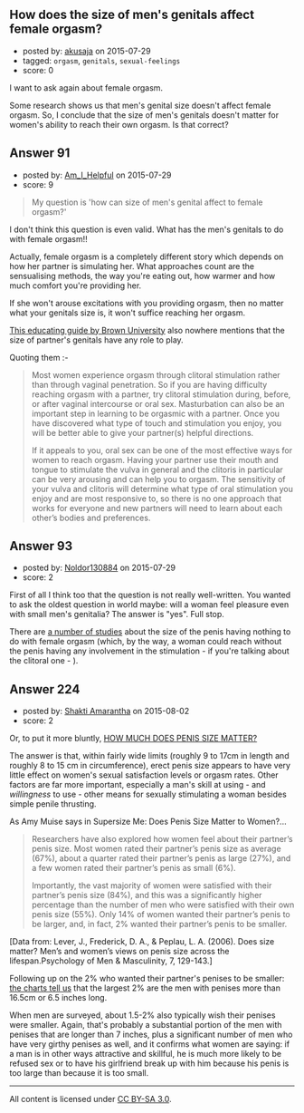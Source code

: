 ## How does the size of men's genitals affect female orgasm?

- posted by: [akusaja](https://stackexchange.com/users/2997298/akusaja) on 2015-07-29
- tagged: `orgasm`, `genitals`, `sexual-feelings`
- score: 0

I want to ask again about female orgasm.

Some research shows us that men's genital size doesn't affect female orgasm. So, I conclude that the size of men's genitals doesn't matter for women's ability to reach their own orgasm.  Is that correct?


## Answer 91

- posted by: [Am_I_Helpful](https://stackexchange.com/users/4256604/am-i-helpful) on 2015-07-29
- score: 9

> My question is 'how can size of men's genital affect to female
> orgasm?'

I don't think this question is even valid. What has the men's genitals to do with female orgasm!!

Actually, female orgasm is a completely different story which depends on how her partner is simulating her. What approaches count are the sensualising methods, the way you're eating out, how warmer and how much comfort you're providing her. 

If she won't arouse excitations with you providing orgasm, then no matter what your genitals size is, it won't suffice reaching her orgasm.

[This educating guide by Brown University](http://brown.edu/Student_Services/Health_Services/Health_Education/womens_health/female_orgasm.php) also nowhere mentions that the size of partner's genitals have any role to play. 

Quoting them :-

> Most women experience orgasm through clitoral stimulation rather than
> through vaginal penetration. So if you are having difficulty reaching
> orgasm with a partner, try clitoral stimulation during, before, or
> after vaginal intercourse or oral sex. Masturbation can also be an
> important step in learning to be orgasmic with a partner. Once you
> have discovered what type of touch and stimulation you enjoy, you will
> be better able to give your partner(s) helpful directions.
> 
> If it appeals to you, oral sex can be one of the most effective ways
> for women to reach orgasm. Having your partner use their mouth and
> tongue to stimulate the vulva in general and the clitoris in
> particular can be very arousing and can help you to orgasm. The
> sensitivity of your vulva and clitoris will determine what type of
> oral stimulation you enjoy and are most responsive to, so there is no
> one approach that works for everyone and new partners will need to
> learn about each other’s bodies and preferences.


## Answer 93

- posted by: [Noldor130884](https://stackexchange.com/users/2679611/noldor130884) on 2015-07-29
- score: 2

<p>First of all I think too that the question is not really well-written. You wanted to ask the oldest question in world maybe: will a woman feel pleasure even with small men's genitalia? The answer is "yes". Full stop.</p>

<p>There are <a href="http://www.nbcnews.com/health/mens-health/penis-size-study-am-i-normal-reveals-average-manhood-length-n316086" rel="nofollow">a number of studies</a> about the size of the penis having nothing to do with female orgasm (which, by the way, a woman could reach without the penis having any involvement in the stimulation - if you're talking about the clitoral one - ).</p>



## Answer 224

- posted by: [Shakti Amarantha](https://stackexchange.com/users/6557352/shakti-amarantha) on 2015-08-02
- score: 2

<p>Or, to put it more bluntly, <a href="http://moderntantra.blogspot.com/p/penis-size.html" rel="nofollow">HOW MUCH DOES PENIS SIZE MATTER?</a></p>

<p>The answer is that, within fairly wide limits (roughly 9 to 17cm in length and roughly 8 to 15 cm in circumference), erect penis size appears to have very little effect on women's sexual satisfaction levels or orgasm rates.  Other factors are far more important, especially a man's skill at using - and <em>willingness</em> to use - other means for sexually stimulating a woman besides simple penile thrusting.</p>

<p>As Amy Muise says in Supersize Me: Does Penis Size Matter to Women?...</p>

<blockquote>
  <p>Researchers have also explored how women feel about their partner’s
  penis size. Most women rated their partner’s penis size as average
  (67%), about a quarter rated their partner’s penis as large (27%), and
  a few women rated their partner’s penis as small (6%).</p>
  
  <p>Importantly, the vast majority of women were satisfied with their
  partner’s penis size (84%), and this was a significantly higher
  percentage than the number of men who were satisfied with their own
  penis size (55%). Only 14% of women wanted their partner’s penis to be
  larger, and, in fact, 2% wanted their partner’s penis to be smaller.</p>
</blockquote>

<p>[Data from: Lever, J., Frederick, D. A., &amp; Peplau, L. A. (2006). Does size matter? Men’s and women’s views on penis size across the lifespan.Psychology of Men &amp; Masculinity, 7, 129-143.]</p>

<p>Following up on the 2% who wanted their partner's penises to be smaller:  <a href="http://news.sciencemag.org/biology/2015/03/how-big-average-penis" rel="nofollow">the charts tell us</a> that the largest 2% are the men with penises more than 16.5cm or 6.5 inches long.</p>

<p>When men are surveyed, about 1.5-2% also typically wish their penises were smaller.  Again, that's probably a substantial portion of the men with penises that are longer than 7 inches, plus a significant number of men who have very girthy penises as well, and it confirms what women are saying:  if a man is in other ways attractive and skillful, he is much more likely to be refused sex or to have his girlfriend break up with him because his penis is too large than because it is too small.</p>




---

All content is licensed under [CC BY-SA 3.0](https://creativecommons.org/licenses/by-sa/3.0/).
